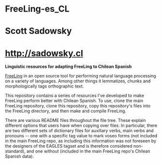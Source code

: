# FreeLing-es_CL
# Scott Sadowsky
# http://sadowsky.cl

**Linguistic resources for adapting FreeLing to Chilean Spanish**

[FreeLing](https://github.com/TALP-UPC/FreeLing) in an open source tool for performing natural language processing on a variety of languages. Among other things it lemmatizes, chunks and morphologically tags orthographic text.

This repository contains a series of resources I've developed to make FreeLing perform better with Chilean Spanish. To use, clone the main FreeLing repository, clone this repository, copy this repository's files into the FreeLing directory, and then make and compile FreeLing.

There are various README files throughout the file tree. These explain different options that users have when copying over files. In particular, there are two different sets of dictionary files for auxiliary verbs, main verbs and pronouns -- one with a specific tag value to mark voseo forms (not included in the main FreeLing repo, as including this information was not foreseen by the designers of the EAGLES tagset and is therefore considered non-standard), and one without (included in the main FreeLing repo's Chilean Spanish data). 
